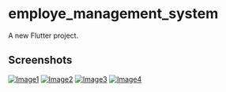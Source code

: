 # employe_management_system

A new Flutter project.

## Screenshots

[![Image1](https://github.com/SadakatulShakil/EMS-System/assets/58100333/00da869f-9b29-4d82-9b05-d60c490fa457)](https://github.com/SadakatulShakil/EMS-System/assets/58100333/00da869f-9b29-4d82-9b05-d60c490fa457)
[![Image2](https://github.com/SadakatulShakil/EMS-System/assets/58100333/2d6fde6c-a820-46dc-943c-a3ff9c3b612d)](https://github.com/SadakatulShakil/EMS-System/assets/58100333/2d6fde6c-a820-46dc-943c-a3ff9c3b612d)
[![Image3](https://github.com/SadakatulShakil/EMS-System/assets/58100333/84234b75-5536-41f4-abf3-5ff9ed3a5a7f)](https://github.com/SadakatulShakil/EMS-System/assets/58100333/84234b75-5536-41f4-abf3-5ff9ed3a5a7f)
[![Image4](https://github.com/SadakatulShakil/EMS-System/assets/58100333/fe00716f-6e18-441f-8db8-ec5e27787742)](https://github.com/SadakatulShakil/EMS-System/assets/58100333/fe00716f-6e18-441f-8db8-ec5e27787742)

